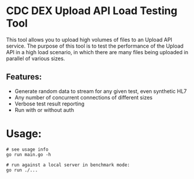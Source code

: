 # CDC DEX Upload API Load Testing Tool
This tool allows you to upload high volumes of files to an Upload API service.  The purpose of this tool is to test the
performance of the Upload API in a high load scenario, in which there are many files being uploaded in parallel of various
sizes.

## Features:
- Generate random data to stream for any given test, even synthetic HL7
- Any number of concurrent connections of different sizes
- Verbose test result reporting
- Run with or without auth

# Usage:
```
# see usage info
go run main.go -h
```

```
# run against a local server in benchmark mode:
go run ./...
```